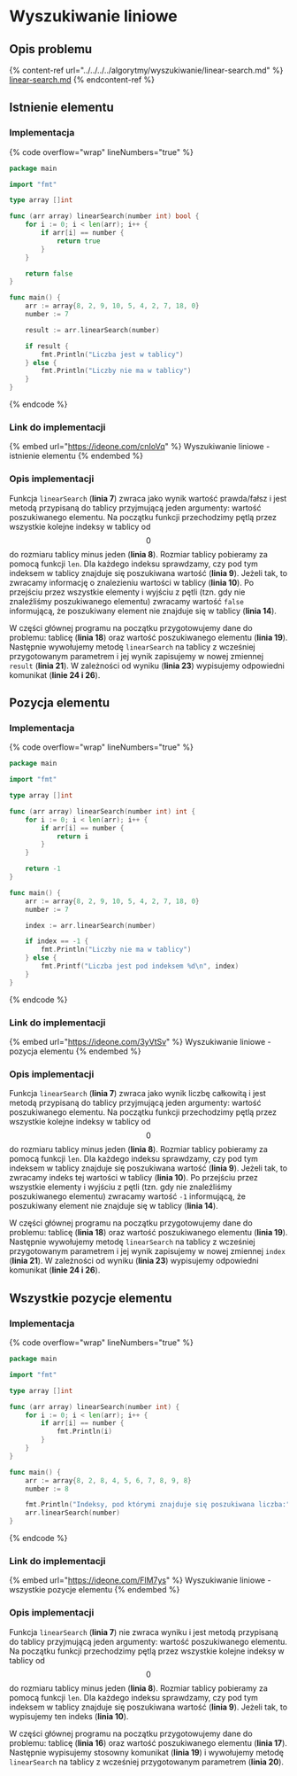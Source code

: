 # Wyszukiwanie liniowe

## Opis problemu

{% content-ref url="../../../../algorytmy/wyszukiwanie/linear-search.md" %}
[linear-search.md](../../../../algorytmy/wyszukiwanie/linear-search.md)
{% endcontent-ref %}

## Istnienie elementu

### Implementacja

{% code overflow="wrap" lineNumbers="true" %}
```go
package main

import "fmt"

type array []int

func (arr array) linearSearch(number int) bool {
	for i := 0; i < len(arr); i++ {
        if arr[i] == number {
            return true
        }
	}

    return false
}

func main() {
	arr := array{8, 2, 9, 10, 5, 4, 2, 7, 18, 0}
    number := 7

	result := arr.linearSearch(number)

    if result {
        fmt.Println("Liczba jest w tablicy")
    } else {
        fmt.Println("Liczby nie ma w tablicy")
    }
}
```
{% endcode %}

### Link do implementacji

{% embed url="https://ideone.com/cnIoVq" %}
Wyszukiwanie liniowe - istnienie elementu
{% endembed %}

### Opis implementacji

Funkcja `linearSearch` (**linia 7**) zwraca jako wynik wartość prawda/fałsz i jest metodą przypisaną do tablicy przyjmującą jeden argumenty: wartość poszukiwanego elementu. Na początku funkcji przechodzimy pętlą przez wszystkie kolejne indeksy w tablicy od $$0$$ do rozmiaru tablicy minus jeden (**linia 8**). Rozmiar tablicy pobieramy za pomocą funkcji `len`. Dla każdego indeksu sprawdzamy, czy pod tym indeksem w tablicy znajduje się poszukiwana wartość (**linia 9**). Jeżeli tak, to zwracamy informację o znalezieniu wartości w tablicy (**linia 10**). Po przejściu przez wszystkie elementy i wyjściu z pętli (tzn. gdy nie znaleźliśmy poszukiwanego elementu) zwracamy wartość `false` informującą, że poszukiwany element nie znajduje się w tablicy (**linia 14**).

W części głównej programu na początku przygotowujemy dane do problemu: tablicę (**linia 18**) oraz wartość poszukiwanego elementu (**linia 19**). Następnie wywołujemy metodę `linearSearch` na tablicy z wcześniej przygotowanym parametrem i jej wynik zapisujemy w nowej zmiennej `result` (**linia 21**). W zależności od wyniku (**linia 23**) wypisujemy odpowiedni komunikat (**linie 24 i 26**).

## Pozycja elementu

### Implementacja

{% code overflow="wrap" lineNumbers="true" %}
```go
package main

import "fmt"

type array []int

func (arr array) linearSearch(number int) int {
	for i := 0; i < len(arr); i++ {
        if arr[i] == number {
            return i
        }
	}

    return -1
}

func main() {
	arr := array{8, 2, 9, 10, 5, 4, 2, 7, 18, 0}
    number := 7

	index := arr.linearSearch(number)

    if index == -1 {
        fmt.Println("Liczby nie ma w tablicy")
    } else {
        fmt.Printf("Liczba jest pod indeksem %d\n", index)
    }
}
```
{% endcode %}

### Link do implementacji

{% embed url="https://ideone.com/3yVtSv" %}
Wyszukiwanie liniowe - pozycja elementu
{% endembed %}

### Opis implementacji

Funkcja `linearSearch` (**linia 7**) zwraca jako wynik liczbę całkowitą i jest metodą przypisaną do tablicy przyjmującą jeden argumenty: wartość poszukiwanego elementu. Na początku funkcji przechodzimy pętlą przez wszystkie kolejne indeksy w tablicy od $$0$$ do rozmiaru tablicy minus jeden (**linia 8**). Rozmiar tablicy pobieramy za pomocą funkcji `len`. Dla każdego indeksu sprawdzamy, czy pod tym indeksem w tablicy znajduje się poszukiwana wartość (**linia 9**). Jeżeli tak, to zwracamy indeks tej wartości w tablicy (**linia 10**). Po przejściu przez wszystkie elementy i wyjściu z pętli (tzn. gdy nie znaleźliśmy poszukiwanego elementu) zwracamy wartość `-1` informującą, że poszukiwany element nie znajduje się w tablicy (**linia 14**).

W części głównej programu na początku przygotowujemy dane do problemu: tablicę (**linia 18**) oraz wartość poszukiwanego elementu (**linia 19**). Następnie wywołujemy metodę `linearSearch` na tablicy z wcześniej przygotowanym parametrem i jej wynik zapisujemy w nowej zmiennej `index` (**linia 21**). W zależności od wyniku (**linia 23**) wypisujemy odpowiedni komunikat (**linie 24 i 26**).

## Wszystkie pozycje elementu

### Implementacja

{% code overflow="wrap" lineNumbers="true" %}
```go
package main

import "fmt"

type array []int

func (arr array) linearSearch(number int) {
	for i := 0; i < len(arr); i++ {
        if arr[i] == number {
            fmt.Println(i)
        }
	}
}

func main() {
	arr := array{8, 2, 8, 4, 5, 6, 7, 8, 9, 8}
    number := 8

    fmt.Println("Indeksy, pod którymi znajduje się poszukiwana liczba:")
	arr.linearSearch(number)
}
```
{% endcode %}

### Link do implementacji

{% embed url="https://ideone.com/FlM7ys" %}
Wyszukiwanie liniowe - wszystkie pozycje elementu
{% endembed %}

### Opis implementacji

Funkcja `linearSearch` (**linia 7**) nie zwraca wyniku i jest metodą przypisaną do tablicy przyjmującą jeden argumenty: wartość poszukiwanego elementu. Na początku funkcji przechodzimy pętlą przez wszystkie kolejne indeksy w tablicy od $$0$$ do rozmiaru tablicy minus jeden (**linia 8**). Rozmiar tablicy pobieramy za pomocą funkcji `len`. Dla każdego indeksu sprawdzamy, czy pod tym indeksem w tablicy znajduje się poszukiwana wartość (**linia 9**). Jeżeli tak, to wypisujemy ten indeks (**linia 10**).

W części głównej programu na początku przygotowujemy dane do problemu: tablicę (**linia 16**) oraz wartość poszukiwanego elementu (**linia 17**). Następnie wypisujemy stosowny komunikat (**linia 19**) i wywołujemy metodę `linearSearch` na tablicy z wcześniej przygotowanym parametrem (**linia 20**). 